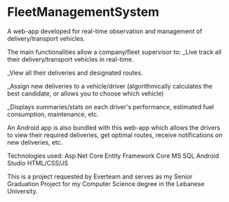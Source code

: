 # FleetManagementSystem
A web-app developed for real-time observation and management of delivery/transport vehicles.

The main functionalities allow a company/fleet supervisor to:
_Live track all their delivery/transport vehicles in real-time.

_View all their deliveries and designated routes.

_Assign new deliveries to a vehicle/driver (algorithmically calculates the best candidate, or allows you to choose which vehicle)

_Displays summaries/stats on each driver's performance, estimated fuel consumption, maintenance, etc.

An Android app is also bundled with this web-app which allows the drivers to view their required deliveries, get optimal routes, receive notifications on new deliveries, etc.

Technologies used:
Asp.Net Core
Entity Framework Core
MS SQL
Android Studio
HTML/CSS/JS

This is a project requested by Everteam and serves as my Senior Graduation Project for my Computer Science degree in the Lebanese University.
